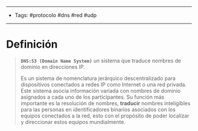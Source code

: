 --------------------
- Tags: #protocolo #dns #red #udp 
-----------------------------
# Definición

> **`DNS:53 (Domain Name System)`** un sistema que traduce nombres de dominio en direcciones IP.
> 
> Es un sistema de nomenclatura jerárquico descentralizado para dispositivos conectados a redes IP como Internet o una red privada. Este sistema asocia información variada con nombres de dominio asignados a cada uno de los participantes. Su función más importante es la resolución de nombres, **traducir** nombres inteligibles para las personas en identificadores binarios asociados con los equipos conectados a la red, esto con el propósito de poder localizar y direccionar estos equipos mundialmente.